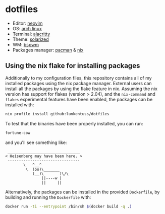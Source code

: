 # dotfiles

- Editor: [neovim](https://github.com/neovim/neovim)
- OS: [arch linux](https://archlinux.org/)
- Terminal: [alacritty](https://github.com/alacritty/alacritty)
- Theme: [solarized](https://ethanschoonover.com/solarized/)
- WM: [bspwm](https://github.com/baskerville/bspwm)
- Packages manager: [pacman](https://github.com/weynhamz/Arch-pacman) & [nix](https://github.com/NixOS/nix)

## Using the nix flake for installing packages
Additionally to my configuration files, this repository contains all of my
installed packages using the nix package manager. External users can install
all the packages by using the flake feature in nix. Assuming the nix version
has support for flakes (version > 2.04), and the `nix-command` and `flakes`
experimental features have been enabled, the packages can be installed with:

```bash
nix profile install github:lunkentuss/dotfiles
```

To test that the binaries have been properly installed, you can run:


```bash
fortune-cow
```

and you'll see something like:

```
 ________________________________
< Heisenberg may have been here. >
 --------------------------------
        \   ^__^
         \  (oo)\_______
            (__)\       )\/\
                ||----w |
                ||     ||
```

Alternatively, the packages can be installed in the provided `Dockerfile`, by building
and running the `Dockerfile` with:

```bash
docker run -ti --entrypoint /bin/sh $(docker build -q .)
```
